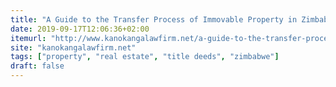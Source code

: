 ```yaml
---
title: "A Guide to the Transfer Process of Immovable Property in Zimbabwe"
date: 2019-09-17T12:06:36+02:00
itemurl: "http://www.kanokangalawfirm.net/a-guide-to-the-transfer-process-of-immovable-property-in-zimbabwe/"
site: "kanokangalawfirm.net"
tags: ["property", "real estate", "title deeds", "zimbabwe"]
draft: false
---
```


